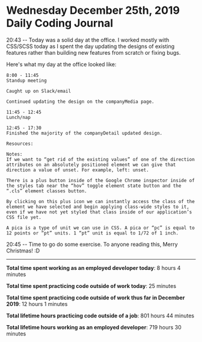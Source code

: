 # Wednesday December 25th, 2019 Daily Coding Journal

20:43 -- Today was a solid day at the office. I worked mostly with CSS/SCSS today as I spent the day updating the designs of existing features rather than building new features from scratch or fixing bugs.

Here's what my day at the office looked like:
```
8:00 - 11:45
Standup meeting

Caught up on Slack/email

Continued updating the design on the companyMedia page.

11:45 - 12:45
Lunch/nap

12:45 - 17:30
Finished the majority of the companyDetail updated design.

Resources:

Notes:
If we want to “get rid of the existing values” of one of the direction attributes on an absolutely positioned element we can give that direction a value of unset. For example, left: unset.

There is a plus button inside of the Google Chrome inspector inside of the styles tab near the “hov” toggle element state button and the “.cls” element classes button.

By clicking on this plus icon we can instantly access the class of the element we have selected and begin applying class-wide styles to it, even if we have not yet styled that class inside of our application’s CSS file yet.

A pica is a type of unit we can use in CSS. A pica or “pc” is equal to 12 points or “pt” units. 1 “pt” unit is equal to 1/72 of 1 inch.
```
20:45 -- Time to go do some exercise. To anyone reading this, Merry Christmas! :D
___
**Total time spent working as an employed developer today**: 8 hours 4 minutes

**Total time spent practicing code outside of work today**: 25 minutes

**Total time spent practicing code outside of work thus far in December 2019**: 12 hours 1 minutes

**Total lifetime hours practicing code outside of a job**: 801 hours 44 minutes

**Total lifetime hours working as an employed developer**: 719 hours 30 minutes
